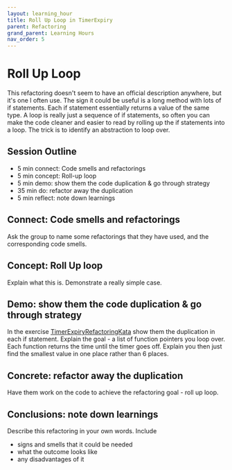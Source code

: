 ```yaml
---
layout: learning_hour
title: Roll Up Loop in TimerExpiry
parent: Refactoring
grand_parent: Learning Hours
nav_order: 5
---
```


# Roll Up Loop

This refactoring doesn't seem to have an official description anywhere, but it's one I often use. The sign it could be useful is a long method with lots of if statements. Each if statement essentially returns a value of the same type. A loop is really just a sequence of if statements, so often you can make the code cleaner and easier to read by rolling up the if statements into a loop. The trick is to identify an abstraction to loop over.

## Session Outline

* 5 min connect: Code smells and refactorings 
* 5 min concept: Roll-up loop
* 5 min demo: show them the code duplication & go through strategy
* 35 min do: refactor away the duplication
* 5 min reflect: note down learnings


## Connect: Code smells and refactorings

Ask the group to name some refactorings that they have used, and the corresponding code smells.

## Concept: Roll Up loop

Explain what this is. Demonstrate a really simple case.

## Demo: show them the code duplication & go through strategy

In the exercise [TimerExpiryRefactoringKata](https://github.com/emilybache/TimerExpiry-Refactoring-Kata) show them the duplication in each if statement. Explain the goal - a list of function pointers you loop over. Each function returns the time until the timer goes off. Explain you then just find the smallest value in one place rather than 6 places.

## Concrete: refactor away the duplication

Have them work on the code to achieve the refactoring goal - roll up loop.

## Conclusions: note down learnings

Describe this refactoring in your own words. Include

* signs and smells that it could be needed
* what the outcome looks like
* any disadvantages of it
